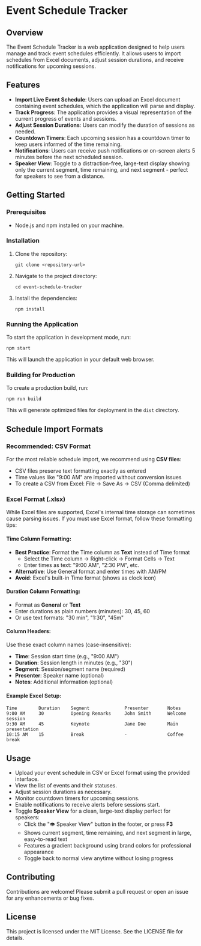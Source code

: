 # Event Schedule Tracker

## Overview
The Event Schedule Tracker is a web application designed to help users manage and track event schedules efficiently. It allows users to import schedules from Excel documents, adjust session durations, and receive notifications for upcoming sessions.

## Features
- **Import Live Event Schedule**: Users can upload an Excel document containing event schedules, which the application will parse and display.
- **Track Progress**: The application provides a visual representation of the current progress of events and sessions.
- **Adjust Session Durations**: Users can modify the duration of sessions as needed.
- **Countdown Timers**: Each upcoming session has a countdown timer to keep users informed of the time remaining.
- **Notifications**: Users can receive push notifications or on-screen alerts 5 minutes before the next scheduled session.
- **Speaker View**: Toggle to a distraction-free, large-text display showing only the current segment, time remaining, and next segment - perfect for speakers to see from a distance.

## Getting Started

### Prerequisites
- Node.js and npm installed on your machine.

### Installation
1. Clone the repository:
   ```
   git clone <repository-url>
   ```
2. Navigate to the project directory:
   ```
   cd event-schedule-tracker
   ```
3. Install the dependencies:
   ```
   npm install
   ```

### Running the Application
To start the application in development mode, run:
```
npm start
```
This will launch the application in your default web browser.

### Building for Production
To create a production build, run:
```
npm run build
```
This will generate optimized files for deployment in the `dist` directory.

## Schedule Import Formats

### Recommended: CSV Format
For the most reliable schedule import, we recommend using **CSV files**:
- CSV files preserve text formatting exactly as entered
- Time values like "9:00 AM" are imported without conversion issues
- To create a CSV from Excel: File → Save As → CSV (Comma delimited)

### Excel Format (.xlsx)
While Excel files are supported, Excel's internal time storage can sometimes cause parsing issues. If you must use Excel format, follow these formatting tips:

#### Time Column Formatting:
- **Best Practice**: Format the Time column as **Text** instead of Time format
  - Select the Time column → Right-click → Format Cells → Text
  - Enter times as text: "9:00 AM", "2:30 PM", etc.
- **Alternative**: Use General format and enter times with AM/PM
- **Avoid**: Excel's built-in Time format (shows as clock icon)

#### Duration Column Formatting:
- Format as **General** or **Text**
- Enter durations as plain numbers (minutes): 30, 45, 60
- Or use text formats: "30 min", "1:30", "45m"

#### Column Headers:
Use these exact column names (case-insensitive):
- **Time**: Session start time (e.g., "9:00 AM")
- **Duration**: Session length in minutes (e.g., "30")
- **Segment**: Session/segment name (required)
- **Presenter**: Speaker name (optional)
- **Notes**: Additional information (optional)

#### Example Excel Setup:
```
Time        Duration    Segment             Presenter       Notes
9:00 AM     30          Opening Remarks     John Smith      Welcome session
9:30 AM     45          Keynote             Jane Doe        Main presentation
10:15 AM    15          Break               -               Coffee break
```

## Usage
- Upload your event schedule in CSV or Excel format using the provided interface.
- View the list of events and their statuses.
- Adjust session durations as necessary.
- Monitor countdown timers for upcoming sessions.
- Enable notifications to receive alerts before sessions start.
- Toggle **Speaker View** for a clean, large-text display perfect for speakers:
  - Click the "👁️ Speaker View" button in the footer, or press **F3**
  - Shows current segment, time remaining, and next segment in large, easy-to-read text
  - Features a gradient background using brand colors for professional appearance
  - Toggle back to normal view anytime without losing progress

## Contributing
Contributions are welcome! Please submit a pull request or open an issue for any enhancements or bug fixes.

## License
This project is licensed under the MIT License. See the LICENSE file for details.